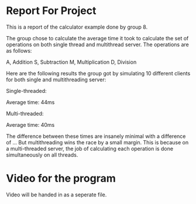 # Report For Project

This is a report of the calculator example done by group 8.

The group chose to calculate the average time it took to calculate the set of operations on
both single thread and multithread server. The operations are as follows:

A, Addition
S, Subtraction
M, Multiplication
D, Division


Here are the following results the group got by simulating 10 different clients for
both single and multithreading server:

Single-threaded:

Average time: 44ms

Multi-threaded:

Average time: 40ms

The difference between these times are insanely minimal with a difference of ...
But multithreading wins the race by a small margin. This is because on a multi-threaded 
server, the job of calculating each operation is done simultaneously on all threads.

# Video for the program

Video will be handed in as a seperate file.